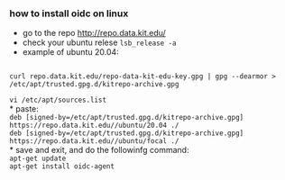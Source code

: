 ### how to install oidc on linux
* go to the repo http://repo.data.kit.edu/
* check your ubuntu relese `lsb_release -a`
* example of ubuntu 20.04:
<code>
curl repo.data.kit.edu/repo-data-kit-edu-key.gpg | gpg --dearmor > /etc/apt/trusted.gpg.d/kitrepo-archive.gpg
</code>
<code>
vi /etc/apt/sources.list
</code>
* paste:
<code>
deb [signed-by=/etc/apt/trusted.gpg.d/kitrepo-archive.gpg] https://repo.data.kit.edu//ubuntu/20.04 ./
deb [signed-by=/etc/apt/trusted.gpg.d/kitrepo-archive.gpg] https://repo.data.kit.edu//ubuntu/focal ./
</code>
* save and exit, and do the followinfg command:
<code>
apt-get update
apt-get install oidc-agent
</code>
  
